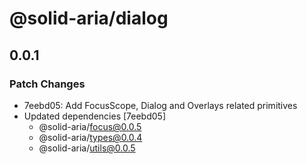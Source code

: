 # @solid-aria/dialog

## 0.0.1

### Patch Changes

- 7eebd05: Add FocusScope, Dialog and Overlays related primitives
- Updated dependencies [7eebd05]
  - @solid-aria/focus@0.0.5
  - @solid-aria/types@0.0.4
  - @solid-aria/utils@0.0.5
